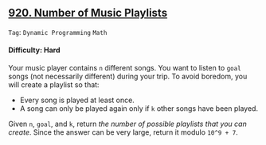 ## [920. Number of Music Playlists](https://leetcode.com/problems/number-of-music-playlists)

```Tag```: ```Dynamic Programming``` ```Math```

#### Difficulty: Hard

Your music player contains ```n``` different songs. You want to listen to ```goal``` songs (not necessarily different) during your trip. To avoid boredom, you will create a playlist so that:

- Every song is played at least once.
- A song can only be played again only if ```k``` other songs have been played.

Given ```n```, ```goal```, and ```k```, return _the number of possible playlists that you can create_. Since the answer can be very large, return it modulo ```10^9 + 7```.
